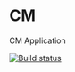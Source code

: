 CM
==

CM Application

[![Build status](https://ci.appveyor.com/api/projects/status/445j3ejkohbutaom)](https://ci.appveyor.com/project/codebrain26434/cm)

